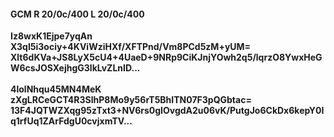 #### GCM R 20/0c/400 L 20/0c/400
**Iz8wxK1Ejpe7yqAn**<br/>**X3qI5i3ociy+4KViWziHXf/XFTPnd/Vm8PCd5zM+yUM=**<br/>**Xlt6dKVa+JS8LyX5cU4+4UaeD+9NRp9CiKJnjYOwh2q5/lqrzO8YwxHeGW6csJOSXejhgG3lkLvZLnID...**<br/><br/>
**4lolNhqu45MN4MeK**<br/>**zXgLRCeGCT4R3SlhP8Mo9y56rT5BhITN07F3pQGbtac=**<br/>**13F4JQTWZXqg95zTxt3+NV6rs0gIOvgdA2u06vK/PutgJo6CkDx6kepY0Iq1rfUq1ZArFdgU0cvjxmTV...**